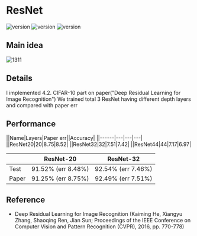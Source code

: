 # ResNet

![version](https://img.shields.io/badge/CUDA-11.1-brightgreen) ![version](https://img.shields.io/badge/cuDNN-8.1.0-blue) ![version](https://img.shields.io/badge/pytorch-1.9.0-orange)



## Main idea
![1311](https://user-images.githubusercontent.com/87002037/124554446-eedb8780-de70-11eb-9c53-c2fcfa799904.png)

## Details
I implemented 4.2. CIFAR-10 part on paper("Deep Residual Learning for Image Recognition")
We trained total 3 ResNet having different depth layers and compared with paper err

## Performance

||Name|Layers|Paper err||Accuracy|
||------|---|---|---|
||ResNet20|20|8.75|8.52|
||ResNet32|32|7.51|7.42|
||ResNet44|44|7.17|6.97|

||ResNet-20|ResNet-32|
|------|---|---|
|Test|91.52% (err 8.48%)|92.54% (err 7.46%)|
|Paper|91.25% (err 8.75%)|92.49% (err 7.51%)|

## Reference

* Deep Residual Learning for Image Recognition (Kaiming He, Xiangyu Zhang, Shaoqing Ren, Jian Sun; Proceedings of the IEEE Conference on Computer Vision and Pattern Recognition (CVPR), 2016, pp. 770-778)
